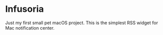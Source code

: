 # Infusoria

Just my first small pet macOS project. This is the simplest RSS widget for Mac notification center.
